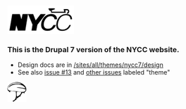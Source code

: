 ![logo](https://github.com/apperceive/nycc7/blob/master/sites/all/themes/nycc7/images/nycc-brand-black-64x151.png)

### This is the Drupal 7 version of the NYCC website.

- Design docs are in [/sites/all/themes/nycc7/design ](https://github.com/apperceive/nycc7/tree/master/sites/all/themes/nycc7/design)
- See also [issue #13](https://github.com/apperceive/nycc7/issues/13) and [other issues](https://github.com/apperceive/nycc7/issues) labeled "theme"

![helmut](https://github.com/apperceive/nycc7/blob/master/sites/all/themes/nycc7/images/Bicycle_helmet_icon.png)
